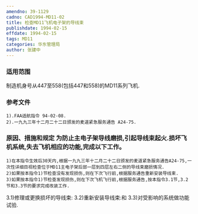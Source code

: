 ```yaml
---
amendno: 39-1129
cadno: CAD1994-MD11-02
title: 检查MD11飞机电子架的导线束
publishdate: 1994-02-15
effdate: 1994-02-15
tags: MD11
categories: 华东管理局
author: 张建中
---
```


### 适用范围 
制造机身号从447至558(包括447和558)的MD11系列飞机.

### 参考文件
    1).FAA适航指令 94-02-08. 
    2).一九九三年十二月二十二日颁发的麦道紧急服务通告 A24-75. 


### 原因、措施和规定     为防止主电子架导线磨损,引起导线束起火.损坏飞机系统,失去飞机相应的功能,完成以下工作。 
    1)在本指令生效后30天内,根据一九九三年十二月二十二日颁发的麦道紧急服务通告A24-75,一次性详细目视检查位于MD11主电子架后部一层到四层左右二侧的导线束磨损情况. 
    2)如果按本指令1)节检查没有发现损伤,则在下次飞行前,根据服务通告重新安装导线束. 
    3)如果按本指令1)节检查发现损伤,则在下次飞机飞行前,根据服务通告,按本指令3.1节,3.2节和3.3节的要求完成改装工作. 
3.1)修理或更换损坏的导线束: 
    3.2)重新安装导线束:和 
3.3)对受影响的系统做功能试验.


         
